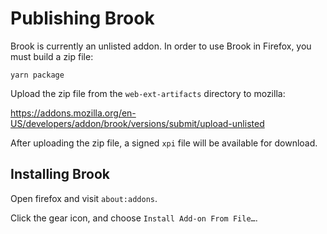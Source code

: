 Publishing Brook
================

Brook is currently an unlisted addon.  In order to use Brook in Firefox, you must build a zip file:

```
yarn package
```

Upload the zip file from the `web-ext-artifacts` directory to mozilla:

https://addons.mozilla.org/en-US/developers/addon/brook/versions/submit/upload-unlisted

After uploading the zip file, a signed `xpi` file will be available for download.

Installing Brook
----------------

Open firefox and visit `about:addons`.  

Click the gear icon, and choose `Install Add-on From File…`.
